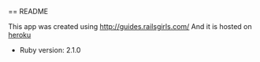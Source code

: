 == README

This app was created using http://guides.railsgirls.com/
And it is hosted on [heroku](http://afternoon-dawn-5266.herokuapp.com/)

* Ruby version: 2.1.0
